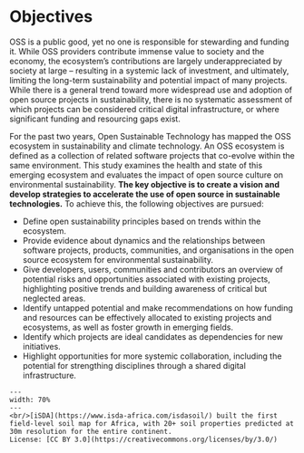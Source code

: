 # Objectives

OSS is a public good, yet no one is responsible for stewarding and funding it. While OSS providers contribute immense value to society and the economy, the ecosystem’s contributions are largely underappreciated by society at large – resulting in a systemic lack of investment, and ultimately, limiting the long-term sustainability and potential impact of many projects. While there is a general trend toward more widespread use and adoption of open source projects in sustainability, there is no systematic assessment of which projects can be considered critical digital infrastructure, or where significant funding and resourcing gaps exist.

For the past two years, Open Sustainable Technology has mapped the OSS ecosystem in sustainability and climate technology. An OSS ecosystem is defined as a collection of related software projects that co-evolve within the same environment. This study examines the health and state of this emerging ecosystem and evaluates the impact of open source culture on environmental sustainability. **The key objective is to create a vision and develop strategies to accelerate the use of open source in sustainable technologies.** To achieve this, the following objectives are pursued:

- Define open sustainability principles based on trends within the ecosystem.
- Provide evidence about dynamics and the relationships between software projects, products, communities, and organisations in the open source ecosystem for environmental sustainability.
- Give developers, users, communities and contributors an overview of potential risks and opportunities associated with existing projects, highlighting positive trends and building awareness of critical but neglected areas.
- Identify untapped potential and make recommendations on how funding and resources can be effectively allocated to existing projects and ecosystems, as well as foster growth in emerging fields.
- Identify which projects are ideal candidates as dependencies for new initiatives.
- Highlight opportunities for more systemic collaboration, including the potential for strengthing disciplines through a shared digital infrastructure.

```{figure} ../images/africa_soil_map.png
---
width: 70%
---
<br/>[iSDA](https://www.isda-africa.com/isdasoil/) built the first field-level soil map for Africa, with 20+ soil properties predicted at 30m resolution for the entire continent. 
License: [CC BY 3.0](https://creativecommons.org/licenses/by/3.0/)
```
